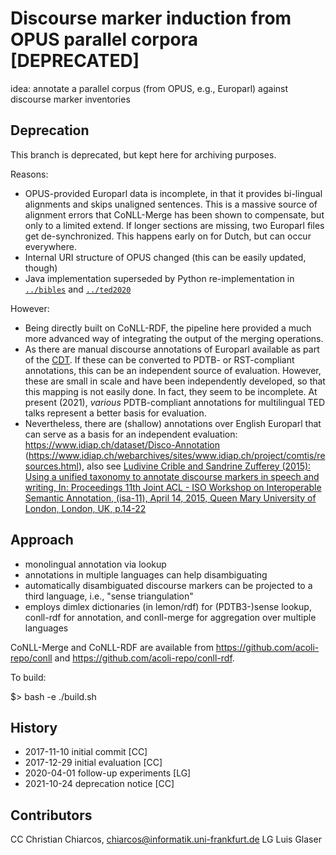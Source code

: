 # Discourse marker induction from OPUS parallel corpora [DEPRECATED]

idea: annotate a parallel corpus (from OPUS, e.g., Europarl) against discourse marker inventories

## Deprecation

This branch is deprecated, but kept here for archiving purposes.

Reasons:
- OPUS-provided Europarl data is incomplete, in that it provides bi-lingual alignments and skips unaligned sentences. This is a massive source of alignment errors that CoNLL-Merge has been shown to compensate, but only to a limited extend. If longer sections are missing, two Europarl files get de-synchronized. This happens early on for Dutch, but can occur everywhere.
- Internal URI structure of OPUS changed (this can be easily updated, though)
- Java implementation superseded by Python re-implementation in [`../bibles`](../bibles) and [`../ted2020`](../ted2020)

However:
- Being directly built on CoNLL-RDF, the pipeline here provided a much more advanced way of integrating the output of the merging operations.
- As there are manual discourse annotations of Europarl available as part of the [CDT](https://github.com/mbkromann/copenhagen-dependency-treebank). If these can be converted to PDTB- or RST-compliant annotations, this can be an independent source of evaluation. However, these are small in scale and have been independently developed, so that this mapping is not easily done. In fact, they seem to be incomplete. At present (2021), *various* PDTB-compliant annotations for multilingual TED talks represent a better basis for evaluation.
- Nevertheless, there are (shallow) annotations over English Europarl that can serve as a basis for an independent evaluation: https://www.idiap.ch/dataset/Disco-Annotation (https://www.idiap.ch/webarchives/sites/www.idiap.ch/project/comtis/resources.html), also see [Ludivine Crible and Sandrine Zufferey (2015): Using a unified taxonomy to annotate discourse markers in speech and writing, In: Proceedings 11th Joint ACL - ISO Workshop on Interoperable Semantic Annotation, (isa-11), April 14, 2015, Queen Mary University of London, London, UK, p.14-22](https://d1wqtxts1xzle7.cloudfront.net/37043829/ISA-11_proceedings.pdf?1426843680=&response-content-disposition=attachment%3B+filename%3DUsing_a_unified_taxonomy_to_annotate_dis.pdf&Expires=1635854587&Signature=KXBPWo4MCrTtdmyR7qO7mqPfViUjHKMx2sNC0ZjVS2MQz75xJhFzpJsnm7mTyt1zPcnvU2e9Ck7ZruDvY~6g~pM1fvZCJ0QE3HrYdLTnwRPyZOtrCDVAHPqy5GpTT8R--joO2hjmn6tBKpYay0rLjkG9kA1~S~ClsjBYsbdmBTMhAXePWyfLGrxOYYzncoYk3-lRB5CIL4td8KBjujHfl2GTobvvSF-17zJYvuXnWr74FNGk-VQcrBuZOVgOJJpuHm0BNpB7igyG8jC80dHrZy4QjP6uCFF~J1mMaxx6Jz213NLCXwaAlzPkgXadWjfHp4PjRmM5CKGtADUFVcFHQQ__&Key-Pair-Id=APKAJLOHF5GGSLRBV4ZA)

## Approach

- monolingual annotation via lookup
- annotations in multiple languages can help disambiguating
- automatically disambiguated discourse markers can be projected to a third language, i.e., "sense triangulation"
- employs dimlex dictionaries (in lemon/rdf) for (PDTB3-)sense lookup, conll-rdf for annotation, and conll-merge for aggregation over multiple languages

CoNLL-Merge and CoNLL-RDF are available from https://github.com/acoli-repo/conll and https://github.com/acoli-repo/conll-rdf.

To build:

  $> bash -e ./build.sh

## History

- 2017-11-10 initial commit [CC]
- 2017-12-29 initial evaluation [CC]
- 2020-04-01 follow-up experiments [LG]
- 2021-10-24 deprecation notice [CC]

## Contributors

CC Christian Chiarcos, chiarcos@informatik.uni-frankfurt.de
LG Luis Glaser
